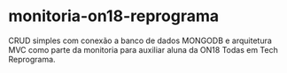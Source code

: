 # monitoria-on18-reprograma
CRUD simples com conexão a banco de dados MONGODB e arquitetura MVC como parte da monitoria para auxiliar aluna da ON18 Todas em Tech Reprograma.